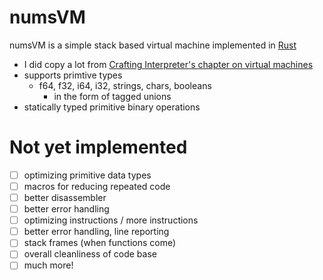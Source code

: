# numsVM

numsVM is a simple stack based virtual machine implemented in [Rust](https://www.rust-lang.org)
- I did copy a lot from [Crafting Interpreter's chapter on virtual machines](http://craftinginterpreters.com/a-virtual-machine.html)
- supports primtive types
  - f64, f32, i64, i32, strings, chars, booleans
      - in the form of tagged unions
- statically typed primitive binary operations

# Not yet implemented
- [ ]  optimizing primitive data types
- [ ]  macros for reducing repeated code
- [ ]  better disassembler
- [ ]  better error handling
- [ ]  optimizing instructions / more instructions
- [ ]  better error handling, line reporting
- [ ]  stack frames (when functions come)
- [ ]  overall cleanliness of code base
- [ ]  much more!
